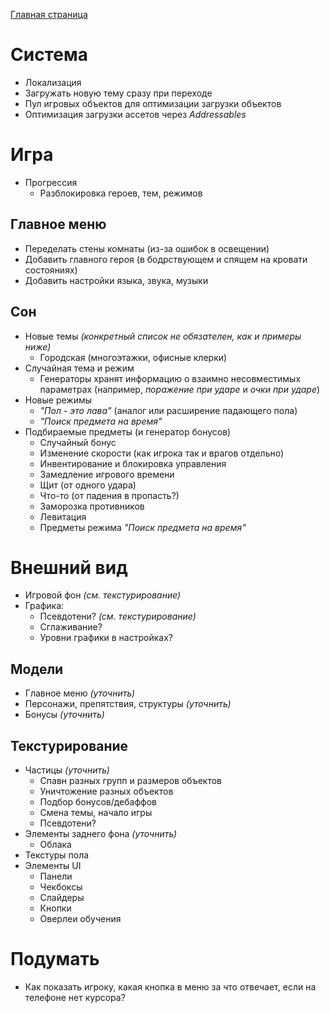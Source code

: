 [Главная страница](README.md)

# Система

- Локализация
- Загружать новую тему сразу при переходе
- Пул игровых объектов для оптимизации загрузки объектов
- Оптимизация загрузки ассетов через *Addressables*

# Игра

- Прогрессия
  - Разблокировка героев, тем, режимов

## Главное меню

- Переделать стены комнаты (из-за ошибок в освещении)
- Добавить главного героя (в бодрствующем и спящем на кровати состояниях)
- Добавить настройки языка, звука, музыки

## Сон

- Новые темы *(конкретный список не обязателен, как и примеры ниже)*
  - Городская (многоэтажки, офисные клерки)
- Случайная тема и режим
  - Генераторы хранят информацию о взаимно несовместимых параметрах (например, *поражение при ударе* и *очки при ударе*)
- Новые режимы
  - *"Пол - это лава"* (аналог или расширение падающего пола)
  - *"Поиск предмета на время"*
- Подбираемые предметы (и генератор бонусов)
  - Случайный бонус
  - Изменение скорости (как игрока так и врагов отдельно)
  - Инвентирование и блокировка управления
  - Замедление игрового времени
  - Щит (от одного удара)
  - Что-то (от падения в пропасть?)
  - Заморозка противников
  - Левитация
  - Предметы режима *"Поиск предмета на время"*

# Внешний вид

- Игровой фон *(см. текстурирование)*
- Графика:
  - Псевдотени? *(см. текстурирование)*
  - Сглаживание?
  - Уровни графики в настройках?

## Модели

- Главное меню *(уточнить)*
- Персонажи, препятствия, структуры *(уточнить)*
- Бонусы *(уточнить)*

## Текстурирование

- Частицы *(уточнить)*
  - Спавн разных групп и размеров объектов
  - Уничтожение разных объектов
  - Подбор бонусов/дебаффов
  - Смена темы, начало игры
  - Псевдотени?
- Элементы заднего фона *(уточнить)*
  - Облака
- Текстуры пола
- Элементы UI
  - Панели
  - Чекбоксы
  - Слайдеры
  - Кнопки
  - Оверлеи обучения

# Подумать

- Как показать игроку, какая кнопка в меню за что отвечает, если на телефоне нет курсора?
